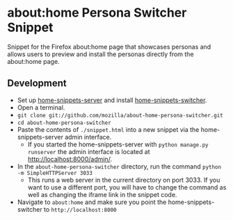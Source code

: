 # about:home Persona Switcher Snippet

Snippet for the Firefox about:home page that showcases personas and allows users to preview and install the personas directly from the about:home page.

## Development

* Set up [home-snippets-server][] and install [home-snippets-switcher][].
* Open a terminal.
* `git clone git://github.com/mozilla/about-home-persona-switcher.git`
* `cd about-home-persona-switcher`
* Paste the contents of `./snippet.html` into a new snippet via the home-snippets-server admin interface.
    * If you started the home-snippets-server with `python manage.py runserver` the admin interface is located at <http://localhost:8000/admin/>.
* In the `about-home-persona-switcher` directory, run the command `python -m SimpleHTTPServer 3033`
    * This runs a web server in the current directory on port 3033. If you want to use a different port, you will have to change the command as well as changing the iframe link in the snippet code.
* Navigate to `about:home` and make sure you point the home-snippets-switcher to `http://localhost:8000`

[home-snippets-server]: https://github.com/lmorchard/home-snippets-server
[home-snippets-switcher]: https://github.com/lmorchard/home-snippets-switcher
